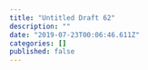 ```yaml
---
title: "Untitled Draft 62"
description: ""
date: "2019-07-23T00:06:46.611Z"
categories: []
published: false
---
```



